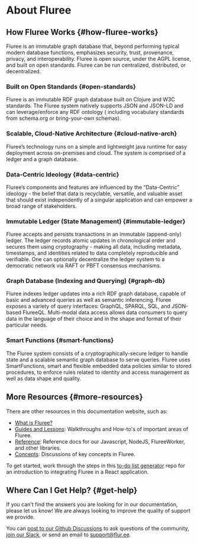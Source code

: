 # About Fluree

## How Fluree Works {#how-fluree-works}

Fluree is an immutable graph database that, beyond performing typical modern database functions, emphasizes security, trust, provenance, privacy, and interoperability. Fluree is open source, under the AGPL license, and built on open standards. Fluree can be run centralized, distributed, or decentralized.

### Built on Open Standards {#open-standards}

Fluree is an immutable RDF graph database built on Clojure and W3C standards. The Fluree system natively supports JSON and JSON-LD and can leverage/enforce any RDF ontology ( including vocabulary standards from schema.org or bring-your-own schemas).

### Scalable, Cloud-Native Architecture {#cloud-native-arch}

Fluree’s technology runs on a simple and lightweight java runtime for easy deployment across on-premises and cloud. The system is comprised of a ledger and a graph database.

### Data-Centric Ideology {#data-centric}

Fluree’s components and features are influenced by the “Data-Centric” ideology - the belief that data is recyclable, versatile, and valuable asset that should exist independently of a singular application and can empower a broad range of stakeholders.

### Immutable Ledger (State Management) {#immutable-ledger}

Fluree accepts and persists transactions in an immutable (append-only) ledger. The ledger records atomic updates in chronological order and secures them using cryptography - making all data, including metadata, timestamps, and identities related to data completely reproducible and verifiable. One can optionally decentralize the ledger system to a democratic network via RAFT or PBFT consensus mechanisms.

### Graph Database (Indexing and Querying) {#graph-db}

Fluree indexes ledger updates into a rich RDF graph database, capable of basic and advanced queries as well as semantic inferencing. Fluree exposes a variety of query interfaces: GraphQL, SPARQL, SQL, and JSON-based FlureeQL. Multi-modal data access allows data consumers to query data in the language of their choice and in the shape and format of their particular needs.

### Smart Functions {#smart-functions}

The Fluree system consists of a cryptographically-secure ledger to handle state and a scalable semantic graph database to serve queries. Fluree uses SmartFunctions, smart and flexible embedded data policies similar to stored procedures, to enforce rules related to identity and access management as well as data shape and quality.

## More Resources {#more-resources}

There are other resources in this documentation website, such as:

- [What is Fluree?](/concepts/technical_overview.md)
- [Guides and Lessons](/guides/guides.mdx): Walkthroughs and How-to's of important areas of Fluree.
- [Reference](/reference/reference.mdx): Reference docs for our Javascript, NodeJS, FlureeWorker, and
  other libraries.
- [Concepts](/concepts/concepts.mdx): Discussions of key concepts in Fluree.

To get started, work through the steps in this [to-do list generator](https://github.com/fluree/to-do-lists-generator)
repo for an introduction to integrating Fluree in a React application.

## Where Can I Get Help? {#get-help}

If you can't find the answers you are looking for in our documentation, please
let us know! We are always looking to improve the quality of support we provide.

You can [post to our Github Discussions](https://github.com/fluree/db/discussions) to ask questions
of the community, [join our Slack](https://launchpass.com/flureedb), or send an email to
[support@flur.ee](mailto:support@flur.ee).
